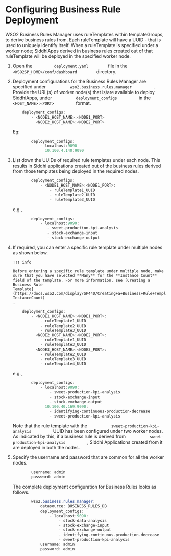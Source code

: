 # Configuring Business Rule Deployment

  

WSO2 Business Rules Manager uses ruleTemplates within templateGroups, to
derive business rules from. Each ruleTemplate will have a UUID - that is
used to uniquely identify itself. When a ruleTemplate is specified under
a worker node; SiddhiApps derived in business rules created out of that
ruleTemplate will be deployed in the specified worker node.

1.  Open the `          deployment.yaml         ` file in the
    `          <WSO2SP_HOME>/conf/dashboard         ` directory.
2.  Deployment configurations for the Business Rules Manager are
    specified under `           wso2.business.rules.manager          ` .
    Provide the URL(s) of worker node(s) that is/are available to deploy
    SiddhiApps, under `           deployment_configs          ` in the
    `           <HOST_NAME>:<PORT>          ` format.

    ``` powershell
        deployment_configs:
            - <NODE1_HOST_NAME>:<NODE1_PORT>
              <NODE2_HOST_NAME>:<NODE2_PORT>
    ```

    Eg:

    ``` powershell
            deployment_configs:
                - localhost:9090
                  10.100.4.140:9090
    ```

3.  List down the UUIDs of required rule templates under each node. This
    results in Siddhi applications created out of the business rules
    derived from those templates being deployed in the required nodes.

    ``` powershell
            deployment_configs:
                - <NODE1_HOST_NAME>:<NODE1_PORT>:
                    - ruleTemplate1_UUID
                    - ruleTemplate2_UUID
                    - ruleTemplate3_UUID
    ```

    e.g.,

    ``` powershell
            deployment_configs:
                - localhost:9090:
                   - sweet-production-kpi-analysis
                   - stock-exchange-input
                   - stock-exchange-output
    ```

4.  If required, you can enter a specific rule template under multiple
    nodes as shown below.

        !!! info
    
        Before entering a specific rule template under multiple node, make
        sure that you have selected **Many** for the **Instance Count**
        field of the template. For more information, see [Creating a
        Business Rule
        Template](https://docs.wso2.com/display/SP440/Creating+a+Business+Rule+Template#CreatingaBusinessRuleTemplate-InstanceCount)
        .
    

    ``` powershell
        deployment_configs:
            - <NODE1_HOST_NAME>:<NODE1_PORT>:
                - ruleTemplate1_UUID
                - ruleTemplate2_UUID
                - ruleTemplate3_UUID
              <NODE2_HOST_NAME>:<NODE2_PORT>:
                - ruleTemplate1_UUID
                - ruleTemplate3_UUID
              <NODE3_HOST_NAME>:<NODE3_PORT>:
                - ruleTemplate2_UUID
                - ruleTemplate3_UUID
                - ruleTemplate4_UUID
    ```

    e.g.,

    ``` powershell
            deployment_configs:
                - localhost:9090:
                    - sweet-production-kpi-analysis
                    - stock-exchange-input
                    - stock-exchange-output
                  10.100.40.169:9090:
                    - identifying-continuous-production-decrease
                    - sweet-production-kpi-analysis
    ```

    Note that the rule template with the
    `           sweet-production-kpi-analysis          ` UUID has been
    configured under two worker nodes. As indicated by this, if a
    business rule is derived from
    `           sweet-production-kpi-analysis          ` , Siddhi
    Applications created from it are deployed in both the nodes.

5.  Specify the username and password that are common for all the worker
    nodes.

    ``` powershell
            username: admin
            password: admin
    ```

      
    The complete deployment configuration for Business Rules looks as
    follows.

    ``` powershell
            wso2.business.rules.manager:
                datasource: BUSINESS_RULES_DB
                deployment_configs:
                    - localhost:9090:
                        - stock-data-analysis
                        - stock-exchange-input
                        - stock-exchange-output
                        - identifying-continuous-production-decrease
                        - sweet-production-kpi-analysis
                username: admin
                password: admin
    ```
